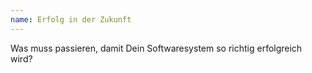 ```yaml
---
name: Erfolg in der Zukunft
---
```

Was muss passieren, damit Dein Softwaresystem so richtig erfolgreich wird?